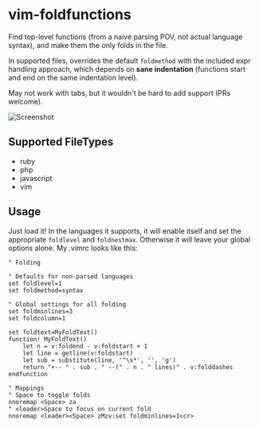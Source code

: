 # vim-foldfunctions
Find top-level functions (from a naive parsing POV, not actual language syntax), and make them the only folds in the file.

In supported files, overrides the default `foldmethod` with the included expr handling approach, which depends on **sane indentation** (functions start and end on the same indentation level).

May not work with tabs, but it wouldn't be hard to add support (PRs welcome).

![Screenshot](http://g.recordit.co/AKUiqTjJWO.gif)

## Supported FileTypes

- ruby
- php
- javascript
- vim

## Usage

Just load it! In the languages it supports, it will enable itself and set the appropriate `foldlevel` and `foldnestmax`. Otherwise it will leave your global options alone. My .vimrc looks like this:

```
" Folding

" Defaults for non-parsed languages
set foldlevel=1
set foldmethod=syntax

" Global settings for all folding
set foldminlines=3
set foldcolumn=1

set foldtext=MyFoldText() 
function! MyFoldText()
	let n = v:foldend - v:foldstart + 1 
	let line = getline(v:foldstart)
	let sub = substitute(line, '^\s*', '', 'g')
	return "+-- " . sub . " --(" . n . " lines)" . v:folddashes
endfunction

" Mappings
" Space to toggle folds
nnoremap <Space> za
" <leader>Space to focus on current fold
nnoremap <leader><Space> zMzv:set foldminlines=1<cr>
```
